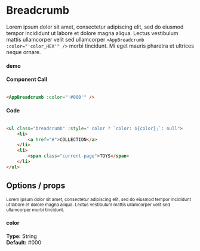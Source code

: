 # Breadcrumb

Lorem ipsum dolor sit amet, consectetur adipiscing elit, sed do eiusmod tempor incididunt ut labore et dolore magna
aliqua. Lectus vestibulum mattis ullamcorper velit sed ullamcorper `<AppBreadcrumb :color="'color_HEX'" />` morbi tincidunt. Mi eget mauris pharetra et ultrices
neque ornare.

#### demo

<AppBreadcrumb :color="'#000'" />

#### Component Call

```html

<AppBreadcrumb :color="'#000'" />

```
#### Code

```html

<ul class="breadcrumb" :style=" color ? `color: ${color};`: null">
    <li>
        <a href="#">COLLECTION</a>
    </li>
    <li>
        <span class="current-page">TOYS</span>
    </li>
</ul>

```
## Options / props

<small>Lorem ipsum dolor sit amet, consectetur adipiscing elit, sed do eiusmod tempor incididunt ut labore et dolore magna
aliqua. Lectus vestibulum mattis ullamcorper velit sed ullamcorper morbi tincidunt.</small>

#### color

<b>Type:</b> String
<br />
<b>Default:</b> #000